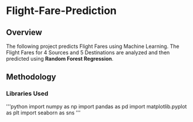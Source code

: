 # Flight-Fare-Prediction
## Overview
The following project predicts Flight Fares using Machine Learning. The Flight Fares for 4 Sources and 5 Destinations are analyzed and then predicted using **Random Forest Regression**.

## Methodology
### Libraries Used
'''python
import numpy as np
import pandas as pd
import matplotlib.pyplot as plt
import seaborn as sns
'''
